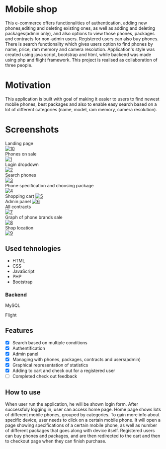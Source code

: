 # Mobile shop
<p>
This e-commerce offers functionalities of  authentication, adding new phones,editing and deleting existing ones, as well as adding and deleting packages(admin only), and also options to view those phones, packages and contracts for non-admin users. Registered users can also buy phones. There is search functionality which gives users option to find phones by name, price, ram memory and camera resolution. Application's style was created using java script, bootstrap and html, while backend was made using php and flight framework. This project is realised as collaboration of three people.
</p>

# Motivation

<p>
This application is built with goal of making it easier to users to find newest mobile phones, best packages and also to enable easy search based on a lot of different categories (name, model, ram memory, camera resolution).
</p>

# Screenshots
Landing page
<br>
<a href="https://ibb.co/VmGGkgt"><img src="https://i.ibb.co/NSqqG9s/10.png" alt="10" border="0"></a>
<br>
Phones on sale
<br>
<a href="https://ibb.co/RYBtGXN"><img src="https://i.ibb.co/MZGKyzf/1.png" alt="1" border="0"></a>
<br>
Login dropdown
<br>
<a href="https://ibb.co/Jc4gH6D"><img src="https://i.ibb.co/GdLNRYz/2.png" alt="2" border="0"></a>
<br>
Search phones
<br>
<a href="https://ibb.co/ZM0P4fb"><img src="https://i.ibb.co/87HpvmQ/3.png" alt="3" border="0"></a>
<br>
Phone specification and choosing package
<br>
<a href="https://ibb.co/jV7hZbZ"><img src="https://i.ibb.co/6v6YJrJ/4.png" alt="4" border="0"></a>
<br>
Shopping cart
<a href="https://ibb.co/hVQpXQp"><img src="https://i.ibb.co/L1j4Qj4/5.png" alt="5" border="0"></a>
<br>
Admin panel
<a href="https://ibb.co/yhNhNCJ"><img src="https://i.ibb.co/f8X8XW7/6.png" alt="6" border="0"></a>
<br>
All contracts
<br>
<a href="https://ibb.co/9Vwby6f"><img src="https://i.ibb.co/JyxvrVb/7.png" alt="7" border="0"></a>
<br>
Graph of phone brands sale
<br>
<a href="https://ibb.co/qB6S58y"><img src="https://i.ibb.co/TcyfLGv/8.png" alt="8" border="0"></a>
<br>
Shop location
<br>
<a href="https://ibb.co/zFhZSCq"><img src="https://i.ibb.co/1MfT9BF/9.png" alt="9" border="0"></a>
<br>

## Used tehnologies


<ul>
  <li>HTML</li>
  <li>CSS</li>
  <li>JavaScript</li>
  <li>PHP</li>
  <li>Bootstrap</li>
</ul>
<h3>Backend</h3>
<p>MySQL</p>
<p>Flight</p>

## Features

- [x] Search based on multiple conditions
- [x] Authentification
- [x] Admin panel
- [x] Managing with phones, packages, contracts and users(admin)
- [x] Graphical representation of statistics
- [x] Adding to cart and check out for a registered user
- [ ] Completed check out feedback 

## How to use
<p>When user run the application, he will be shown login form. After successfuly logging in, user can access home page. Home page shows lots of different mobile phones, grouped by categories. To gain more info about specific device, user needs to click on a certain mobile phone. It will open a page showing specifications of a certain mobile phone, as well as number of different packages that goes along with device itself. Registered users can buy phones and packages, and are then redirected to the cart and then to checkout page when they can finish purchase.</p>
